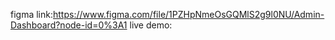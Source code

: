 figma link:https://www.figma.com/file/1PZHpNmeOsGQMlS2g9l0NU/Admin-Dashboard?node-id=0%3A1
live demo: